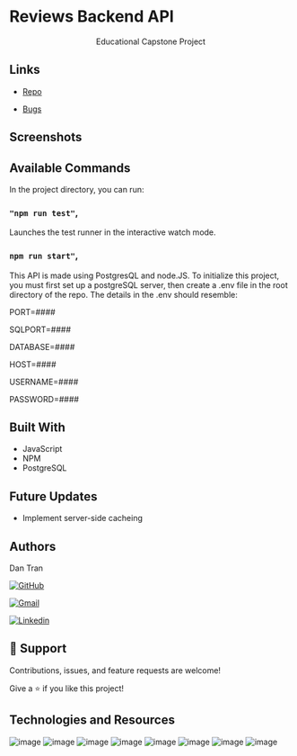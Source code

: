 # Reviews Backend API

<p align="center">Educational Capstone Project</p>

## Links

- [Repo](https://github.com/rfp2207Frodo/rfp2207-Reviews-API "Back End Capstone Repo")

- [Bugs](https://github.com/rfp2207Frodo/rfp2207-Reviews-API/issues "Issues Page")

## Screenshots


## Available Commands

In the project directory, you can run:

### `"npm run test"`,

Launches the test runner in the interactive watch mode.

### `npm run start"`,

This API is made using PostgresQL and node.JS. To initialize this project, you must first set up a postgreSQL server, then create a .env file in the root directory of the repo. The details in the .env should resemble:

PORT=####

SQLPORT=####

DATABASE=####

HOST=####

USERNAME=####

PASSWORD=####

## Built With

- JavaScript
- NPM
- PostgreSQL

## Future Updates

- Implement server-side cacheing

## Authors

Dan Tran

[![GitHub](https://img.shields.io/badge/github-%23121011.svg?style=for-the-badge&logo=github&logoColor=white)](https://github.com/Dan-T-Tran)

[![Gmail](https://img.shields.io/badge/Gmail-D14836?style=for-the-badge&logo=gmail&logoColor=white)](mailto:dan.t.tran505@gmail.com)

[![Linkedin](https://img.shields.io/badge/linkedin-%230077B5.svg?style=for-the-badge&logo=linkedin&logoColor=white)](www.linkedin.com/in/Dan-T-Tran)

## 🤝 Support

Contributions, issues, and feature requests are welcome!

Give a ⭐️ if you like this project!

## Technologies and Resources
![image]( https://img.shields.io/badge/npm-CB3837?style=for-the-badge&logo=npm&logoColor=white )
![image]( https://img.shields.io/badge/Postman-FF6C37?style=for-the-badge&logo=Postman&logoColor=white )
![image]( https://img.shields.io/badge/Git-F05032?style=for-the-badge&logo=git&logoColor=white )
![image]( https://img.shields.io/badge/Google_chrome-4285F4?style=for-the-badge&logo=Google-chrome&logoColor=white )
![image]( https://img.shields.io/badge/Trello-%23026AA7.svg?style=for-the-badge&logo=Trello&logoColor=white )
![image]( https://img.shields.io/badge/VisualStudioCode-0078d7.svg?style=for-the-badge&logo=visual-studio-code&logoColor=white )
![image]( https://img.shields.io/badge/javascript-%23323330.svg?style=for-the-badge&logo=javascript&logoColor=%23F7DF1E )
![image]( https://img.shields.io/badge/ESLint-4B3263?style=for-the-badge&logo=eslint&logoColor=white )


